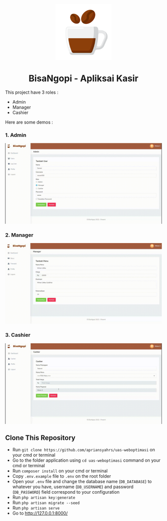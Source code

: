 <p align="center">
    <img src="public/img/logo.png" width="180px">
</p>

<h1 align="center">
    BisaNgopi - Apliksai Kasir
</h1>

<p>
    This project have 3 roles :
</p>

- Admin
- Manager
- Cashier

Here are some demos :

<h3>1. Admin</h3>

<img src="public/img/admin-demo.gif">

<h3>2. Manager</h3>

<img src="public/img/manager-demo.gif">

<h3>3. Cashier</h3>

<img src="public/img/cashier-demo.gif">

## Clone This Repository

- Run `git clone https://github.com/apriansyahrs/uas-weboptimasi` on your cmd or terminal
- Go to the folder application using `cd uas-weboptimasi` command on your cmd or terminal
- Run `composer install` on your cmd or terminal
- Copy `.env.example` file to `.env` on the root folder
- Open your `.env` file and change the database name (`DB_DATABASE`) to whatever you have, username (`DB_USERNAME`) and password (`DB_PASSWORD`) field correspond to your configuration
- Run `php artisan key:generate`
- Run `php artisan migrate --seed`
- Run `php artisan serve`
- Go to http://127.0.0.1:8000/
